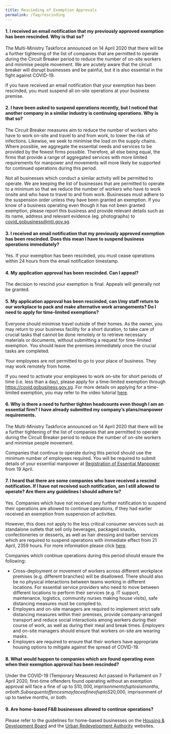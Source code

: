 ```yaml
---
title: Rescinding of Exemption Approvals
permalink: /faq/rescinding
---
```


#### **1. I received an email notification that my previously approved exemption has been rescinded. Why is that so?**
The Multi-Ministry Taskforce announced on 14 April 2020 that there will be a further tightening of the list of companies that are permitted to operate during the Circuit Breaker period to reduce the number of on-site workers and minimise people movement. We are acutely aware that the circuit breaker will disrupt businesses and be painful, but it is also essential in the fight against COVID-19.

If you have received an email notification that your exemption has been rescinded, you must suspend all on-site operations at your business premise.

#### **2. I have been asked to suspend operations recently, but I noticed that another company in a similar industry is continuing operations. Why is that so?**
The Circuit Breaker measures aim to reduce the number of workers who have to work on-site and travel to and from work, to lower the risk of infections. Likewise, we seek to minimise the load on the supply chains. Where possible, we aggregate the essential needs and services to be provided by the fewest firms possible. Therefore, all else being equal, the firms that provide a range of aggregated services with more limited requirements for manpower and movements will more likely be supported for continued operations during this period.

Not all businesses which conduct a similar activity will be permitted to operate. We are keeping the list of businesses that are permitted to operate to a minimum so that we reduce the number of workers who have to work onsite and who have to travel to and from work.  Businesses must adhere to the suspension order unless they have been granted an exemption. If you know of a business operating even though it has not been granted exemption, please report this business and provide relevant details such as its name, address and relevant evidence (eg. photographs) to <a href = "mailto: covid_gobusiness@mti.gov.sg">covid_gobusiness@mti.gov.sg</a>.

#### **3. I received an email notification that my previously approved exemption has been rescinded. Does this mean I have to suspend business operations immediately?**
Yes. If your exemption has been rescinded, you must cease operations within 24 hours from the email notification timestamp.

#### **4. My application approval has been rescinded. Can I appeal?**
The decision to rescind your exemption is final. Appeals will generally not be granted.

#### **5. My application approval has been rescinded, can I/my staff return to our workplace to pack and make alternative work arrangements? Do I need to apply for time-limited exemptions?**
Everyone should minimise travel outside of their homes. As the owner, you may return to your business facility for a short duration, to take care of crucial tasks that cannot be done remotely or to retrieve necessary materials or documents, without submitting a request for time-limited exemption. You should leave the premises immediately once the crucial tasks are completed.

Your employees are not permitted to go to your place of business.  They may work remotely from home.

If you need to activate your employees to work on-site for short periods of time (i.e. less than a day), please apply for a time-limited exemption through <a href="https://covid.gobusiness.gov.sg" target="_blank">https://covid.gobusiness.gov.sg</a>. For more details on applying for a time-limited exemption, you may refer to the video tutorial <a href="https://go.gov.sg/timelimitedexemp" target="_blank">here</a>.

#### **6. Why is there a need to further tighten headcounts even though I am an essential firm? I have already submitted my company’s plans/manpower requirements.**
The Multi-Ministry Taskforce announced on 14 April 2020 that there will be a further tightening of the list of companies that are permitted to operate during the Circuit Breaker period to reduce the number of on-site workers and minimise people movement.

Companies that continue to operate during this period should use the minimum number of employees required. You will be required to submit details of your essential manpower at <a href="https://go.gov.sg/essentialworkers" target="_blank">Registration of Essential Manpower</a> from 19 April. 

#### **7. I heard that there are some companies who have received a rescind notification. If I have not received such notification, am I still allowed to operate? Are there any guidelines I should adhere to?**
Yes. Companies which have not received any further notification to suspend their operations are allowed to continue operations, if they had earlier received an exemption from suspension of activities.

However, this does not apply to the less critical consumer services such as standalone outlets that sell only beverages, packaged snacks, confectioneries or desserts, as well as hair dressing and barber services which are required to suspend operations with immediate effect from 21 April, 2359 hours. For more information please click <a href="https://go.gov.sg/tightenmeasurepdf" target="_blank">here</a>.

Companies which continue operations during this period should ensure the following:
- Cross-deployment or movement of workers across different workplace premises (e.g. different branches) will be disallowed. There should also be no physical interactions between teams working in different locations. For essential service providers who need to move between different locations to perform their services (e.g. IT support, maintenance, logistics, community nurses making house visits), safe distancing measures must be complied to.
- Employers and on-site managers are required to implement strict safe distancing measures within their premises, provide company-arranged transport and reduce social interactions among workers during their course of work, as well as during their meal and break times. Employers and on-site managers should ensure that workers on-site are wearing masks.
- Employers are required to ensure that their workers have appropriate housing options to mitigate against the spread of COVID-19.

#### **8. What would happen to companies which are found operating even when their exemption approval has been rescinded?**
Under the COVID-19 (Temporary Measures) Act passed in Parliament on 7 April 2020, first-time offenders found operating without an exemption approval will face a fine of up to S$10,000, imprisonment of up to six months, or both. Subsequent offences may face a fine of up to S$20,000, imprisonment of up to twelve months, or both.

#### **9. Are home-based F&B businesses allowed to continue operations?**
Please refer to the guidelines for home-based businesses on the <a href="https://go.gov.sg/hdbhomebasedoffice" target="_blank">Housing & Development Board</a> and the <a href="https://go.gov.sg/urahomebasedoffice" target="_blank">Urban Redevelopment Authority</a> websites.
